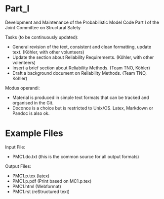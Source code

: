 

# Part_I
Development and Maintenance of the Probabilistic Model Code Part I of the Joint Committee on Structural Safety

Tasks (to be continuously updated):
* General revision of the text, consistent and clean formatting, update text. (Köhler, with other volunteers)
* Update the section about Reliability Requirements. (Köhler, with other volenteers)
* Insert a brief section about Reliability Methods. (Team TNO, Köhler)
* Draft a background document on Reliability Methods. (Team TNO, Köhler)

Modus operandi:
* Material is produced in simple text formats that can be tracked and organised in the Git. 
* Doconce is a choice but is restricted to Unix/OS. Latex, Markdown or Pandoc is also ok.


# Example Files
Input File: 
* PMC1.do.txt (this is the common source for all output formats)

Output Files:
* PMC1.p.tex (latex)
* PMC1.p.pdf (Print based on MC1.p.tex)
* PMC1.html (Webformat)
* PMC1.rst (reStructured text)
